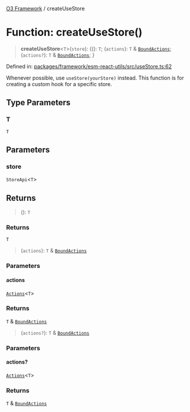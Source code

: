 [O3 Framework](../API.md) / createUseStore

# Function: createUseStore()

> **createUseStore**\<`T`\>(`store`): \{(): `T`; (`actions`): `T` & [`BoundActions`](../type-aliases/BoundActions.md); (`actions?`): `T` & [`BoundActions`](../type-aliases/BoundActions.md); \}

Defined in: [packages/framework/esm-react-utils/src/useStore.ts:62](https://github.com/openmrs/openmrs-esm-core/blob/85cde3ce59cd3d29230c98040a3f53525e808725/packages/framework/esm-react-utils/src/useStore.ts#L62)

Whenever possible, use `useStore(yourStore)` instead. This function is for creating a
custom hook for a specific store.

## Type Parameters

### T

`T`

## Parameters

### store

`StoreApi`\<`T`\>

## Returns

> (): `T`

### Returns

`T`

> (`actions`): `T` & [`BoundActions`](../type-aliases/BoundActions.md)

### Parameters

#### actions

[`Actions`](../type-aliases/Actions.md)\<`T`\>

### Returns

`T` & [`BoundActions`](../type-aliases/BoundActions.md)

> (`actions?`): `T` & [`BoundActions`](../type-aliases/BoundActions.md)

### Parameters

#### actions?

[`Actions`](../type-aliases/Actions.md)\<`T`\>

### Returns

`T` & [`BoundActions`](../type-aliases/BoundActions.md)
